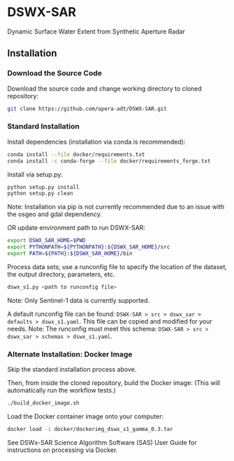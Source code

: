 # DSWX-SAR
Dynamic Surface Water Extent from Synthetic Aperture Radar

## Installation

### Download the Source Code
Download the source code and change working directory to cloned repository:

```bash
git clone https://github.com/opera-adt/DSWX-SAR.git
```

### Standard Installation
Install dependencies (installation via conda is recommended):
```bash
conda install --file docker/requirements.txt
conda install -c conda-forge --file docker/requirements_forge.txt
```

Install via setup.py:

```bash
python setup.py install
python setup.py clean
```

Note: Installation via pip is not currently recommended due to an
issue with the osgeo and gdal dependency.


OR update environment path to run DSWX-SAR:

```bash
export DSWX_SAR_HOME=$PWD
export PYTHONPATH=${PYTHONPATH}:${DSWX_SAR_HOME}/src
export PATH=${PATH}:${DSWX_SAR_HOME}/bin
```

Process data sets; use a runconfig file to specify the location
of the dataset, the output directory, parameters, etc.

```bash
dswx_s1.py <path to runconfig file>
```
Note: Only Sentinel-1 data is currently supported. 

A default runconfig file can be found: `DSWX-SAR > src > dswx_sar > defaults > dswx_s1.yaml`.
This file can be copied and modified for your needs.
Note: The runconfig must meet this schema: `DSWX-SAR > src > dswx_sar > schemas > dswx_s1.yaml`.


### Alternate Installation: Docker Image

Skip the standard installation process above.

Then, from inside the cloned repository, build the Docker image:
(This will automatically run the workflow tests.)

```bash
./build_docker_image.sh
```

Load the Docker container image onto your computer:

```bash
docker load -i docker/dockerimg_dswx_s1_gamma_0.3.tar
```

See DSWx-SAR Science Algorithm Software (SAS) User Guide for instructions on processing via Docker.
